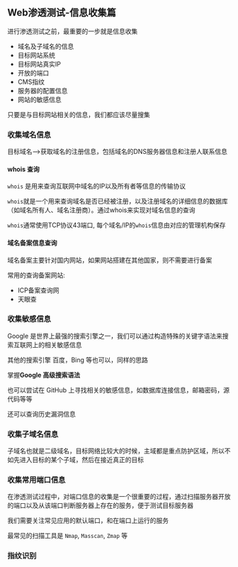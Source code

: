 ## Web渗透测试-信息收集篇

进行渗透测试之前，最重要的一步就是信息收集
- 域名及子域名的信息
- 目标网站系统
- 目标网站真实IP
- 开放的端口
- CMS指纹
- 服务器的配置信息
- 网站的敏感信息

只要是与目标网站相关的信息，我们都应该尽量搜集

### 收集域名信息

目标域名-->获取域名的注册信息，包括域名的DNS服务器信息和注册人联系信息

#### whois 查询

`whois` 是用来查询互联网中域名的IP以及所有者等信息的传输协议

`whois`就是一个用来查询域名是否已经被注册，以及注册域名的详细信息的数据库（如域名所有人、域名注册商）。通过whois来实现对域名信息的查询

`whois`通常使用TCP协议43端口, 每个域名/IP的`whois`信息由对应的管理机构保存

#### 域名备案信息查询

域名备案主要针对国内网站，如果网站搭建在其他国家，则不需要进行备案

常用的查询备案网站:
- ICP备案查询网
- 天眼查

### 收集敏感信息

Google 是世界上最强的搜索引擎之一，我们可以通过构造特殊的关键字语法来搜索互联网上的相关敏感信息

其他的搜索引擎 百度，Bing 等也可以，同样的思路

掌握**Google 高级搜索语法**

也可以尝试在 GitHub 上寻找相关的敏感信息，如数据库连接信息，邮箱密码，源代码等等

还可以查询历史漏洞信息

### 收集子域名信息

子域名也就是二级域名，目标网络比较大的时候，主域都是重点防护区域，所以不如先进入目标的某个子域，然后在接近真正的目标

### 收集常用端口信息

在渗透测试过程中，对端口信息的收集是一个很重要的过程，通过扫描服务器开放的端口以及从该端口判断服务器上存在的服务，便于测试目标服务器

我们需要关注常见应用的默认端口，和在端口上运行的服务

最常见的扫描工具是 `Nmap`, `Masscan`, `Zmap` 等

### 指纹识别

